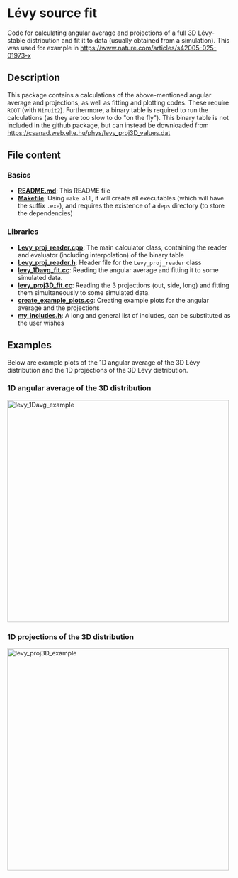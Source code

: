 # Lévy source fit
Code for calculating angular average and projections of a full 3D Lévy-stable distribution and fit it to data (usually obtained from a simulation). This was used for example in https://www.nature.com/articles/s42005-025-01973-x

## Description
This package contains a calculations of the above-mentioned angular average and projections, as well as fitting and plotting codes. These require `ROOT` (with `Minuit2`). Furthermore, a binary table is required to run the calculations (as they are too slow to do "on the fly"). This binary table is not included in the github package, but can instead be downloaded from https://csanad.web.elte.hu/phys/levy_proj3D_values.dat

## File content

### Basics
- [**README.md**](README.md): This README file
- [**Makefile**](Makefile): Using `make all`, it will create all executables (which will have the suffix `.exe`), and requires the existence of a `deps` directory (to store the dependencies)

### Libraries
- [**Levy_proj_reader.cpp**](Levy_proj_reader.cpp): The main calculator class, containing the reader and evaluator (including interpolation) of the binary table
- [**Levy_proj_reader.h**](Levy_proj_reader.h): Header file for the `Levy_proj_reader` class
- [**levy_1Davg_fit.cc**](levy_1Davg_fit.cc): Reading the angular average and fitting it to some simulated data.
- [**levy_proj3D_fit.cc**](levy_proj3D_fit.cc): Reading the 3 projections (out, side, long) and fitting them simultaneously to some simulated data.
- [**create_example_plots.cc**](create_example_plots.cc): Creating example plots for the angular average and the projections
- [**my_includes.h**](my_includes.h): A long and general list of includes, can be substituted as the user wishes

## Examples
Below are example plots of the 1D angular average of the 3D Lévy distribution and the 1D projections of the 3D Lévy distribution.

### 1D angular average of the 3D distribution
<img width="500" alt="levy_1Davg_example" src="https://github.com/user-attachments/assets/1735591b-d67b-4f24-9649-3bff5e9cdb62" />

### 1D projections of the 3D distribution
<img width="500" alt="levy_proj3D_example" src="https://github.com/user-attachments/assets/c02add73-7b65-4ef4-b459-3e5e2f513bea" />
